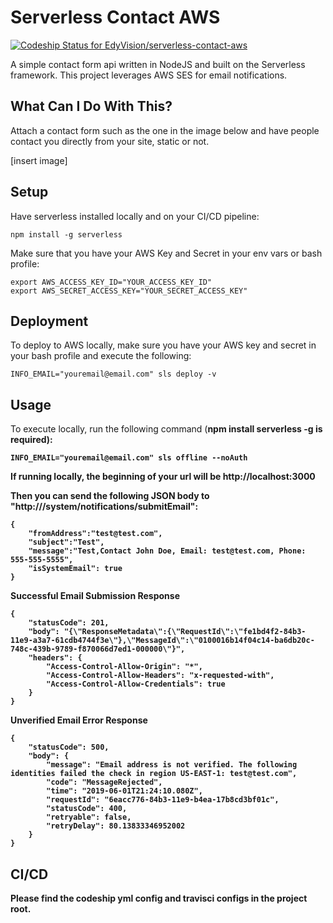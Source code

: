 # Serverless Contact AWS
[![Codeship Status for EdyVision/serverless-contact-aws](https://app.codeship.com/projects/ce827ef0-66d2-0137-2194-26f7abe3ee1e/status?branch=master)](https://app.codeship.com/projects/345400)

A simple contact form api written in NodeJS and built on the Serverless framework. This project leverages AWS SES for email notifications.

## What Can I Do With This?
Attach a contact form such as the one in the image below and have people contact you directly from your site, static or not.

[insert image]

## Setup
Have serverless installed locally and on your CI/CD pipeline:

```
npm install -g serverless
```

Make sure that you have your AWS Key and Secret in your env vars or bash profile:

```
export AWS_ACCESS_KEY_ID="YOUR_ACCESS_KEY_ID"
export AWS_SECRET_ACCESS_KEY="YOUR_SECRET_ACCESS_KEY"
```


## Deployment
To deploy to AWS locally, make sure you have your AWS key and secret in your bash profile and execute the following:

```
INFO_EMAIL="youremail@email.com" sls deploy -v
```

## Usage

To execute locally, run the following command (<strong>npm install serverless -g<strong> is required):

```
INFO_EMAIL="youremail@email.com" sls offline --noAuth
```

If running locally, the beginning of your url will be http://localhost:3000

Then you can send the following JSON body to "http://<url>/system/notifications/submitEmail":

```
{
	"fromAddress":"test@test.com",
	"subject":"Test",
	"message":"Test,Contact John Doe, Email: test@test.com, Phone: 555-555-5555",
	"isSystemEmail": true
}
```

Successful Email Submission Response

```
{
    "statusCode": 201,
    "body": "{\"ResponseMetadata\":{\"RequestId\":\"fe1bd4f2-84b3-11e9-a3a7-61cdb4744f3e\"},\"MessageId\":\"0100016b14f04c14-ba6db20c-748c-439b-9789-f870066d7ed1-000000\"}",
    "headers": {
        "Access-Control-Allow-Origin": "*",
        "Access-Control-Allow-Headers": "x-requested-with",
        "Access-Control-Allow-Credentials": true
    }
}
```

Unverified Email Error Response

```
{
    "statusCode": 500,
    "body": {
        "message": "Email address is not verified. The following identities failed the check in region US-EAST-1: test@test.com",
        "code": "MessageRejected",
        "time": "2019-06-01T21:24:10.080Z",
        "requestId": "6eacc776-84b3-11e9-b4ea-17b8cd3bf01c",
        "statusCode": 400,
        "retryable": false,
        "retryDelay": 80.13833346952002
    }
}
```

## CI/CD

Please find the codeship yml config and travisci configs in the project root.